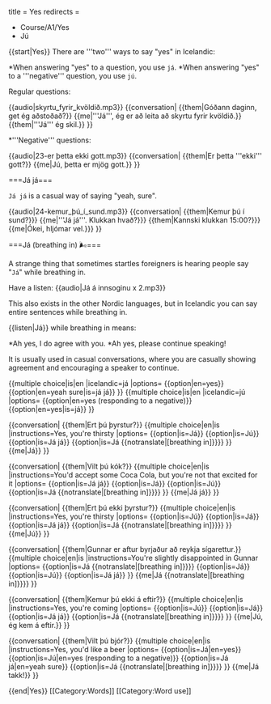 title = Yes
redirects =
- Course/A1/Yes
- Jú
>>>>

{{start|Yes}}
There are '''two''' ways to say "yes" in Icelandic:

*When answering "yes" to a question, you use `já`.
*When answering "yes" to a '''negative''' question, you use `jú`.

Regular questions:

{{audio|skyrtu_fyrir_kvöldið.mp3}}
{{conversation|
{{them|Góðann daginn, get ég aðstoðað?}}
{{me|'''Já''', ég er að leita að skyrtu fyrir kvöldið.}}
{{them|'''Já''' ég skil.}}
}}

*'''Negative''' questions:

{{audio|23-er þetta ekki gott.mp3}}
{{conversation|
{{them|Er þetta '''ekki''' gott?}}
{{me|Jú, þetta er mjög gott.}}
}}

===Já já===

`Já já` is a casual way of saying "yeah, sure".

{{audio|24-kemur_þú_í_sund.mp3}}
{{conversation|
{{them|Kemur þú í sund?}}}
{{me|'''Já já'''. Klukkan hvað?}}}
{{them|Kannski klukkan 15:00?}}}
{{me|Ókei, hljómar vel.}}}
}}

===Já (breathing in) 🌬===

A strange thing that sometimes startles foreigners is hearing people say "`Já`" while breathing in.

Have a listen: {{audio|Já á innsoginu x 2.mp3}}

This also exists in the other Nordic languages, but in Icelandic you can say entire sentences while breathing in.

{{listen|Já}} while breathing in means:

*Ah yes, I do agree with you.
*Ah yes, please continue speaking!

It is usually used in casual conversations, where you are casually showing agreement and encouraging a speaker to continue.

{{multiple choice|is|en
|icelandic=já
|options=
{{option|en=yes}}
{{option|en=yeah sure|is=já já}}
}}
{{multiple choice|is|en
|icelandic=jú
|options=
{{option|en=yes (responding to a negative)}}
{{option|en=yes|is=já}}
}}

{{conversation|
{{them|Ert þú þyrstur?}}
{{multiple choice|en|is
|instructions=Yes, you're thirsty
|options=
{{option|is=Já}}
{{option|is=Jú}}
{{option|is=Já já}}
{{option|is=Já {{notranslate|[breathing in]}}}}
}}
{{me|Já}}
}}

{{conversation|
{{them|Vilt þú kók?}}
{{multiple choice|en|is
|instructions=You'd accept some Coca Cola, but you're not that excited for it
|options=
{{option|is=Já já}}
{{option|is=Já}}
{{option|is=Jú}}
{{option|is=Já {{notranslate|[breathing in]}}}}
}}
{{me|Já já}}
}}

{{conversation|
{{them|Ert þú ekki þyrstur?}}
{{multiple choice|en|is
|instructions=Yes, you're thirsty
|options=
{{option|is=Jú}}
{{option|is=Já}}
{{option|is=Já já}}
{{option|is=Já {{notranslate|[breathing in]}}}}
}}
{{me|Jú}}
}}

{{conversation|
{{them|Gunnar er aftur byrjaður að reykja sígarettur.}}
{{multiple choice|en|is
|instructions=You're slightly disappointed in Gunnar
|options=
{{option|is=Já {{notranslate|[breathing in]}}}}
{{option|is=Já}}
{{option|is=Jú}}
{{option|is=Já já}}
}}
{{me|Já {{notranslate|[breathing in]}}}}
}}

{{conversation|
{{them|Kemur þú ekki á eftir?}}
{{multiple choice|en|is
|instructions=Yes, you're coming
|options=
{{option|is=Jú}}
{{option|is=Já}}
{{option|is=Já já}}
{{option|is=Já {{notranslate|[breathing in]}}}}
}}
{{me|Jú, ég kem á eftir.}}
}}

{{conversation|
{{them|Vilt þú bjór?}}
{{multiple choice|en|is
|instructions=Yes, you'd like a beer
|options=
{{option|is=Já|en=yes}}
{{option|is=Jú|en=yes (responding to a negative)}}
{{option|is=Já já|en=yeah sure}}
{{option|is=Já {{notranslate|[breathing in]}}}}
}}
{{me|Já takk!}}
}}

{{end|Yes}}
<noinclude>
[[Category:Words]]
[[Category:Word use]]
</noinclude>